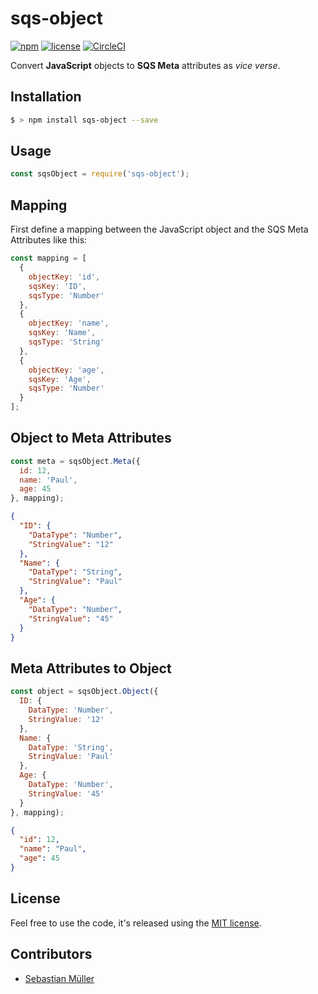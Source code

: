 # sqs-object

[![npm](https://img.shields.io/npm/v/sqs-object.svg)](https://www.npmjs.com/package/sqs-object)
[![license](https://img.shields.io/github/license/sbstjn/sqs-object.svg)](https://github.com/sbstjn/sqs-object/blob/master/LICENSE.md)
[![CircleCI](https://img.shields.io/circleci/project/github/sbstjn/sqs-object/master.svg)](https://circleci.com/gh/sbstjn/sqs-object)

Convert **JavaScript** objects to **SQS Meta** attributes as *vice verse*.

## Installation

```bash
$ > npm install sqs-object --save
```

## Usage

```js
const sqsObject = require('sqs-object');
```

## Mapping

First define a mapping between the JavaScript object and the SQS Meta Attributes like this:

```js
const mapping = [
  {
    objectKey: 'id',
    sqsKey: 'ID',
    sqsType: 'Number'
  },
  {
    objectKey: 'name',
    sqsKey: 'Name',
    sqsType: 'String'
  },
  {
    objectKey: 'age',
    sqsKey: 'Age',
    sqsType: 'Number'
  }
];
```

## Object to Meta Attributes

```js
const meta = sqsObject.Meta({
  id: 12,
  name: 'Paul',
  age: 45
}, mapping);
```

```json
{
  "ID": {
    "DataType": "Number",
    "StringValue": "12"
  },
  "Name": {
    "DataType": "String",
    "StringValue": "Paul"
  },
  "Age": {
    "DataType": "Number",
    "StringValue": "45"
  }
}
```

## Meta Attributes to Object

```js
const object = sqsObject.Object({
  ID: {
    DataType: 'Number',
    StringValue: '12'
  },
  Name: {
    DataType: 'String',
    StringValue: 'Paul'
  },
  Age: {
    DataType: 'Number',
    StringValue: '45'
  }
}, mapping);
```

```json
{
  "id": 12,
  "name": "Paul",
  "age": 45
}
```

## License

Feel free to use the code, it's released using the [MIT license](https://github.com/sbstjn/sqs-object/blob/master/LICENSE.md).

## Contributors

- [Sebastian Müller](https://sbstjn.com)
